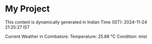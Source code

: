 # My Project

This content is dynamically generated in Indian Time (IST): 2024-11-24 21:25:27 IST


Current Weather in Coimbatore:
Temperature: 25.88 °C
Condition: mist
